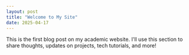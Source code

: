 ```yaml
---
layout: post
title: "Welcome to My Site"
date: 2025-04-17
---
```


This is the first blog post on my academic website. I'll use this section to share thoughts, updates on projects, tech tutorials, and more!
